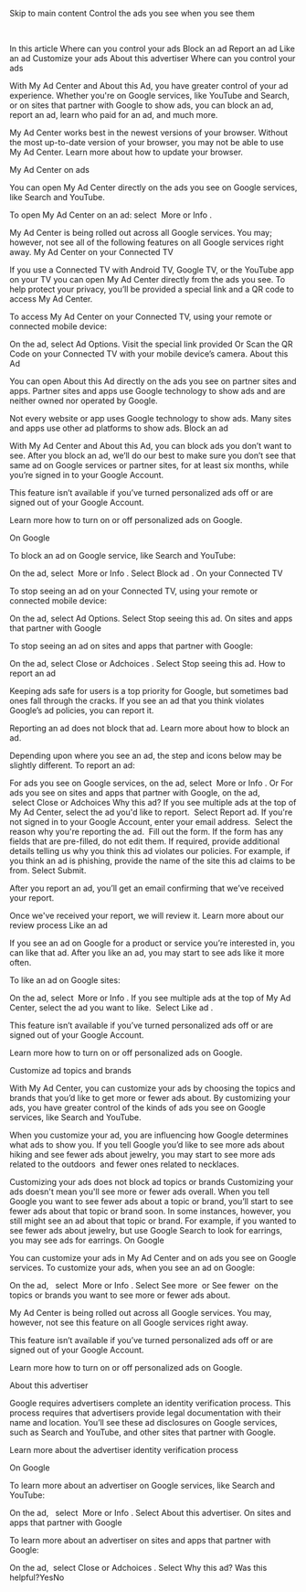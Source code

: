 Skip to main content
Control the ads you see when you see them

 

In this article
Where can you control your ads
Block an ad
Report an ad
Like an ad
Customize your ads
About this advertiser
Where can you control your ads

With My Ad Center and About this Ad, you have greater control of your ad experience. Whether you're on Google services, like YouTube and Search, or on sites that partner with Google to show ads, you can block an ad, report an ad, learn who paid for an ad, and much more.

My Ad Center works best in the newest versions of your browser. Without the most up-to-date version of your browser, you may not be able to use My Ad Center. Learn more about how to update your browser.

My Ad Center on ads

You can open My Ad Center directly on the ads you see on Google services, like Search and YouTube.

To open My Ad Center on an ad: select  More or Info .

My Ad Center is being rolled out across all Google services. You may; however, not see all of the following features on all Google services right away.
My Ad Center on your Connected TV

If you use a Connected TV with Android TV, Google TV, or the YouTube app on your TV you can open My Ad Center directly from the ads you see. To help protect your privacy, you’ll be provided a special link and a QR code to access My Ad Center.

To access My Ad Center on your Connected TV, using your remote or connected mobile device: 

On the ad, select Ad Options.
Visit the special link provided
Or
Scan the QR Code on your Connected TV with your mobile device’s camera.
About this Ad

You can open About this Ad directly on the ads you see on partner sites and apps. Partner sites and apps use Google technology to show ads and are neither owned nor operated by Google.

Not every website or app uses Google technology to show ads. Many sites and apps use other ad platforms to show ads.
Block an ad

With My Ad Center and About this Ad, you can block ads you don’t want to see. After you block an ad, we’ll do our best to make sure you don’t see that same ad on Google services or partner sites, for at least six months, while you’re signed in to your Google Account.

This feature isn’t available if you’ve turned personalized ads off or are signed out of your Google Account.

Learn more how to turn on or off personalized ads on Google.

On Google

To block an ad on Google service, like Search and YouTube:

On the ad, select  More or Info .
Select Block ad .
On your Connected TV

To stop seeing an ad on your Connected TV, using your remote or connected mobile device: 

On the ad, select Ad Options.
Select Stop seeing this ad.
On sites and apps that partner with Google

To stop seeing an ad on sites and apps that partner with Google:

On the ad, select Close or Adchoices .
Select Stop seeing this ad.
How to report an ad

Keeping ads safe for users is a top priority for Google, but sometimes bad ones fall through the cracks. If you see an ad that you think violates Google’s ad policies, you can report it.

Reporting an ad does not block that ad. Learn more about how to block an ad.

Depending upon where you see an ad, the step and icons below may be slightly different. To report an ad:

For ads you see on Google services, on the ad, select  More or Info .
Or
For ads you see on sites and apps that partner with Google, on the ad,  select Close or Adchoices Why this ad?
If you see multiple ads at the top of My Ad Center, select the ad you'd like to report. 
Select Report ad.
If you're not signed in to your Google Account, enter your email address. 
Select the reason why you're reporting the ad. 
Fill out the form.
If the form has any fields that are pre-filled, do not edit them.
If required, provide additional details telling us why you think this ad violates our policies.
For example, if you think an ad is phishing, provide the name of the site this ad claims to be from.
Select Submit.

After you report an ad, you’ll get an email confirming that we’ve received your report.

Once we've received your report, we will review it. Learn more about our review process
Like an ad

If you see an ad on Google for a product or service you’re interested in, you can like that ad. After you like an ad, you may start to see ads like it more often.

To like an ad on Google sites:

On the ad, select  More or Info .
If you see multiple ads at the top of My Ad Center, select the ad you want to like. 
Select Like ad .

This feature isn’t available if you’ve turned personalized ads off or are signed out of your Google Account.

Learn more how to turn on or off personalized ads on Google.

Customize ad topics and brands

With My Ad Center, you can customize your ads by choosing the topics and brands that you’d like to get more or fewer ads about. By customizing your ads, you have greater control of the kinds of ads you see on Google services, like Search and YouTube.  

When you customize your ad, you are influencing how Google determines what ads to show you. If you tell Google you’d like to see more ads about hiking and see fewer ads about jewelry, you may start to see more ads related to the outdoors  and fewer ones related to necklaces.

Customizing your ads does not block ad topics or brands
Customizing your ads doesn't mean you'll see more or fewer ads overall. When you tell Google you want to see fewer ads about a topic or brand, you’ll start to see fewer ads about that topic or brand soon. In some instances, however, you still might see an ad about that topic or brand. For example, if you wanted to see fewer ads about jewelry, but use Google Search to look for earrings, you may see ads for earrings.
On Google

You can customize your ads in My Ad Center and on ads you see on Google services. To customize your ads, when you see an ad on Google:

On the ad,   select  More or Info .
Select See more  or See fewer  on the topics or brands you want to see more or fewer ads about.

My Ad Center is being rolled out across all Google services. You may, however, not see this feature on all Google services right away.

This feature isn’t available if you’ve turned personalized ads off or are signed out of your Google Account.

Learn more how to turn on or off personalized ads on Google.

About this advertiser

Google requires advertisers complete an identity verification process. This process requires that advertisers provide legal documentation with their name and location. You’ll see these ad disclosures on Google services, such as Search and YouTube, and other sites that partner with Google.

Learn more about the advertiser identity verification process

On Google

To learn more about an advertiser on Google services, like Search and YouTube:

On the ad,   select  More or Info .
Select About this advertiser.
On sites and apps that partner with Google

To learn more about an advertiser on sites and apps that partner with Google:

On the ad,  select Close or Adchoices .
Select Why this ad?
Was this helpful?YesNo